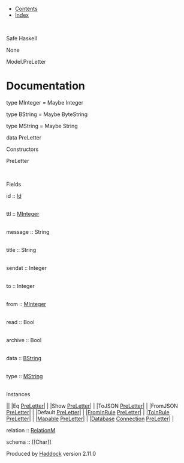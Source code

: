-   [Contents](index.html)
-   [Index](doc-index.html)

 

Safe Haskell

None

Model.PreLetter

Documentation
=============

type MInteger = Maybe Integer

type BString = Maybe ByteString

type MString = Maybe String

data PreLetter

Constructors

PreLetter

 

Fields

id :: [Id](Model-General.html#t:Id)  
 

ttl :: [MInteger](Model-PreLetter.html#t:MInteger)  
 

message :: String  
 

title :: String  
 

sendat :: Integer  
 

to :: Integer  
 

from :: [MInteger](Model-PreLetter.html#t:MInteger)  
 

read :: Bool  
 

archive :: Bool  
 

data :: [BString](Model-PreLetter.html#t:BString)  
 

type :: [MString](Model-PreLetter.html#t:MString)  
 

Instances

||
|Eq [PreLetter](Model-PreLetter.html#t:PreLetter)| |
|Show [PreLetter](Model-PreLetter.html#t:PreLetter)| |
|ToJSON [PreLetter](Model-PreLetter.html#t:PreLetter)| |
|FromJSON [PreLetter](Model-PreLetter.html#t:PreLetter)| |
|Default [PreLetter](Model-PreLetter.html#t:PreLetter)| |
|[FromInRule](Data-InRules.html#t:FromInRule) [PreLetter](Model-PreLetter.html#t:PreLetter)| |
|[ToInRule](Data-InRules.html#t:ToInRule) [PreLetter](Model-PreLetter.html#t:PreLetter)| |
|[Mapable](Model-General.html#t:Mapable) [PreLetter](Model-PreLetter.html#t:PreLetter)| |
|[Database](Model-General.html#t:Database) [Connection](Data-SqlTransaction.html#t:Connection) [PreLetter](Model-PreLetter.html#t:PreLetter)| |

relation :: [RelationM](Data-Relation.html#t:RelationM)

schema :: [[Char]]

Produced by [Haddock](http://www.haskell.org/haddock/) version 2.11.0
